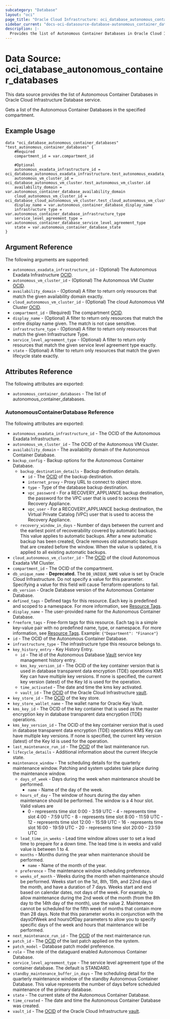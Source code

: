 ```yaml
---
subcategory: "Database"
layout: "oci"
page_title: "Oracle Cloud Infrastructure: oci_database_autonomous_container_databases"
sidebar_current: "docs-oci-datasource-database-autonomous_container_databases"
description: |-
  Provides the list of Autonomous Container Databases in Oracle Cloud Infrastructure Database service
---
```


# Data Source: oci_database_autonomous_container_databases
This data source provides the list of Autonomous Container Databases in Oracle Cloud Infrastructure Database service.

Gets a list of the Autonomous Container Databases in the specified compartment.


## Example Usage

```hcl
data "oci_database_autonomous_container_databases" "test_autonomous_container_databases" {
	#Required
	compartment_id = var.compartment_id

	#Optional
	autonomous_exadata_infrastructure_id = oci_database_autonomous_exadata_infrastructure.test_autonomous_exadata_infrastructure.id
	autonomous_vm_cluster_id = oci_database_autonomous_vm_cluster.test_autonomous_vm_cluster.id
	availability_domain = var.autonomous_container_database_availability_domain
	cloud_autonomous_vm_cluster_id = oci_database_cloud_autonomous_vm_cluster.test_cloud_autonomous_vm_cluster.id
	display_name = var.autonomous_container_database_display_name
	infrastructure_type = var.autonomous_container_database_infrastructure_type
	service_level_agreement_type = var.autonomous_container_database_service_level_agreement_type
	state = var.autonomous_container_database_state
}
```

## Argument Reference

The following arguments are supported:

* `autonomous_exadata_infrastructure_id` - (Optional) The Autonomous Exadata Infrastructure [OCID](https://docs.cloud.oracle.com/iaas/Content/General/Concepts/identifiers.htm).
* `autonomous_vm_cluster_id` - (Optional) The Autonomous VM Cluster [OCID](https://docs.cloud.oracle.com/iaas/Content/General/Concepts/identifiers.htm).
* `availability_domain` - (Optional) A filter to return only resources that match the given availability domain exactly.
* `cloud_autonomous_vm_cluster_id` - (Optional) The cloud Autonomous VM Cluster [OCID](https://docs.cloud.oracle.com/iaas/Content/General/Concepts/identifiers.htm).
* `compartment_id` - (Required) The compartment [OCID](https://docs.cloud.oracle.com/iaas/Content/General/Concepts/identifiers.htm).
* `display_name` - (Optional) A filter to return only resources that match the entire display name given. The match is not case sensitive.
* `infrastructure_type` - (Optional) A filter to return only resources that match the given Infrastructure Type.
* `service_level_agreement_type` - (Optional) A filter to return only resources that match the given service level agreement type exactly.
* `state` - (Optional) A filter to return only resources that match the given lifecycle state exactly.


## Attributes Reference

The following attributes are exported:

* `autonomous_container_databases` - The list of autonomous_container_databases.

### AutonomousContainerDatabase Reference

The following attributes are exported:

* `autonomous_exadata_infrastructure_id` - The OCID of the Autonomous Exadata Infrastructure.
* `autonomous_vm_cluster_id` - The OCID of the Autonomous VM Cluster.
* `availability_domain` - The availability domain of the Autonomous Container Database.
* `backup_config` - Backup options for the Autonomous Container Database. 
	* `backup_destination_details` - Backup destination details.
		* `id` - The [OCID](https://docs.cloud.oracle.com/iaas/Content/General/Concepts/identifiers.htm) of the backup destination.
		* `internet_proxy` - Proxy URL to connect to object store.
		* `type` - Type of the database backup destination.
		* `vpc_password` - For a RECOVERY_APPLIANCE backup destination, the password for the VPC user that is used to access the Recovery Appliance.
		* `vpc_user` - For a RECOVERY_APPLIANCE backup destination, the Virtual Private Catalog (VPC) user that is used to access the Recovery Appliance.
	* `recovery_window_in_days` - Number of days between the current and the earliest point of recoverability covered by automatic backups. This value applies to automatic backups. After a new automatic backup has been created, Oracle removes old automatic backups that are created before the window. When the value is updated, it is applied to all existing automatic backups. 
* `cloud_autonomous_vm_cluster_id` - The [OCID](https://docs.cloud.oracle.com/iaas/Content/General/Concepts/identifiers.htm) of the cloud Autonomous Exadata VM Cluster.
* `compartment_id` - The OCID of the compartment.
* `db_unique_name` - **Deprecated.** The `DB_UNIQUE_NAME` value is set by Oracle Cloud Infrastructure.  Do not specify a value for this parameter. Specifying a value for this field will cause Terraform operations to fail. 
* `db_version` - Oracle Database version of the Autonomous Container Database.
* `defined_tags` - Defined tags for this resource. Each key is predefined and scoped to a namespace. For more information, see [Resource Tags](https://docs.cloud.oracle.com/iaas/Content/General/Concepts/resourcetags.htm). 
* `display_name` - The user-provided name for the Autonomous Container Database.
* `freeform_tags` - Free-form tags for this resource. Each tag is a simple key-value pair with no predefined name, type, or namespace. For more information, see [Resource Tags](https://docs.cloud.oracle.com/iaas/Content/General/Concepts/resourcetags.htm).  Example: `{"Department": "Finance"}` 
* `id` - The OCID of the Autonomous Container Database.
* `infrastructure_type` - The infrastructure type this resource belongs to.
* `key_history_entry` - Key History Entry.
	* `id` - The id of the Autonomous Database [Vault](https://docs.cloud.oracle.com/iaas/Content/KeyManagement/Concepts/keyoverview.htm#concepts) service key management history entry.
	* `kms_key_version_id` - The OCID of the key container version that is used in database transparent data encryption (TDE) operations KMS Key can have multiple key versions. If none is specified, the current key version (latest) of the Key Id is used for the operation. 
	* `time_activated` - The date and time the kms key activated.
	* `vault_id` - The [OCID](https://docs.cloud.oracle.com/iaas/Content/General/Concepts/identifiers.htm) of the Oracle Cloud Infrastructure [vault](https://docs.cloud.oracle.com/iaas/Content/KeyManagement/Concepts/keyoverview.htm#concepts).
* `key_store_id` - The [OCID](https://docs.cloud.oracle.com/iaas/Content/General/Concepts/identifiers.htm) of the key store.
* `key_store_wallet_name` - The wallet name for Oracle Key Vault.
* `kms_key_id` - The OCID of the key container that is used as the master encryption key in database transparent data encryption (TDE) operations.
* `kms_key_version_id` - The OCID of the key container version that is used in database transparent data encryption (TDE) operations KMS Key can have multiple key versions. If none is specified, the current key version (latest) of the Key Id is used for the operation. 
* `last_maintenance_run_id` - The [OCID](https://docs.cloud.oracle.com/iaas/Content/General/Concepts/identifiers.htm) of the last maintenance run.
* `lifecycle_details` - Additional information about the current lifecycle state.
* `maintenance_window` - The scheduling details for the quarterly maintenance window. Patching and system updates take place during the maintenance window. 
	* `days_of_week` - Days during the week when maintenance should be performed.
		* `name` - Name of the day of the week.
	* `hours_of_day` - The window of hours during the day when maintenance should be performed. The window is a 4 hour slot. Valid values are
		* 0 - represents time slot 0:00 - 3:59 UTC - 4 - represents time slot 4:00 - 7:59 UTC - 8 - represents time slot 8:00 - 11:59 UTC - 12 - represents time slot 12:00 - 15:59 UTC - 16 - represents time slot 16:00 - 19:59 UTC - 20 - represents time slot 20:00 - 23:59 UTC
	* `lead_time_in_weeks` - Lead time window allows user to set a lead time to prepare for a down time. The lead time is in weeks and valid value is between 1 to 4. 
	* `months` - Months during the year when maintenance should be performed.
		* `name` - Name of the month of the year.
	* `preference` - The maintenance window scheduling preference.
	* `weeks_of_month` - Weeks during the month when maintenance should be performed. Weeks start on the 1st, 8th, 15th, and 22nd days of the month, and have a duration of 7 days. Weeks start and end based on calendar dates, not days of the week. For example, to allow maintenance during the 2nd week of the month (from the 8th day to the 14th day of the month), use the value 2. Maintenance cannot be scheduled for the fifth week of months that contain more than 28 days. Note that this parameter works in conjunction with the  daysOfWeek and hoursOfDay parameters to allow you to specify specific days of the week and hours that maintenance will be performed. 
* `next_maintenance_run_id` - The [OCID](https://docs.cloud.oracle.com/iaas/Content/General/Concepts/identifiers.htm) of the next maintenance run.
* `patch_id` - The [OCID](https://docs.cloud.oracle.com/iaas/Content/General/Concepts/identifiers.htm) of the last patch applied on the system.
* `patch_model` - Database patch model preference.
* `role` - The role of the dataguard enabled Autonomous Container Database.
* `service_level_agreement_type` - The service level agreement type of the container database. The default is STANDARD.
* `standby_maintenance_buffer_in_days` - The scheduling detail for the quarterly maintenance window of the standby Autonomous Container Database. This value represents the number of days before scheduled maintenance of the primary database. 
* `state` - The current state of the Autonomous Container Database.
* `time_created` - The date and time the Autonomous Container Database was created.
* `vault_id` - The [OCID](https://docs.cloud.oracle.com/iaas/Content/General/Concepts/identifiers.htm) of the Oracle Cloud Infrastructure [vault](https://docs.cloud.oracle.com/iaas/Content/KeyManagement/Concepts/keyoverview.htm#concepts).

